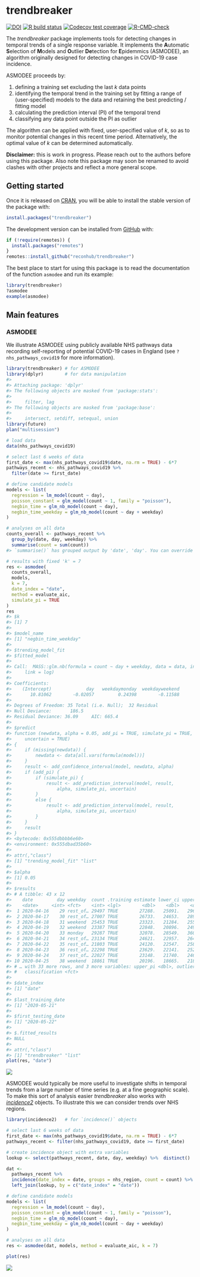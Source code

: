 
<!-- README.md is generated from README.Rmd. Please edit that file -->

# trendbreaker

<!-- badges: start -->

[![DOI](https://zenodo.org/badge/DOI/10.5281/zenodo.3888494.svg)](https://doi.org/10.5281/zenodo.3888494)
[![R build
status](https://github.com/reconhub/trendbreaker/workflows/R-CMD-check/badge.svg)](https://github.com/reconhub/trendbreaker/actions)
[![Codecov test
coverage](https://codecov.io/gh/reconhub/trendbreaker/branch/master/graph/badge.svg)](https://codecov.io/gh/reconhub/trendbreaker?branch=master)
[![R-CMD-check](https://github.com/reconhub/trendbreaker/workflows/R-CMD-check/badge.svg)](https://github.com/reconhub/trendbreaker/actions)
<!-- badges: end -->

The *trendbreaker* package implements tools for detecting changes in
temporal trends of a single response variable. It implements the
**A**utomatic **S**election of **M**odels and **O**utlier **De**tection
for **E**pidemmics (ASMODEE), an algorithm originally designed for
detecting changes in COVID-19 case incidence.

ASMODEE proceeds by:

1.  defining a training set excluding the last *k* data points
2.  identifying the temporal trend in the training set by fitting a
    range of (user-specified) models to the data and retaining the best
    predicting / fitting model
3.  calculating the prediction interval (PI) of the temporal trend
4.  classifying any data point outside the PI as outlier

The algorithm can be applied with fixed, user-specified value of *k*, so
as to monitor potential changes in this recent time period.
Alternatively, the optimal value of *k* can be determined automatically.

**Disclaimer:** this is work in progress. Please reach out to the
authors before using this package. Also note this package may soon be
renamed to avoid clashes with other projects and reflect a more general
scope.

## Getting started

Once it is released on [CRAN](https://CRAN.R-project.org), you will be
able to install the stable version of the package with:

``` r
install.packages("trendbreaker")
```

The development version can be installed from
[GitHub](https://github.com/) with:

``` r
if (!require(remotes)) {
  install.packages("remotes")
}
remotes::install_github("reconhub/trendbreaker")
```

The best place to start for using this package is to read the
documentation of the function `asmodee` and run its example:

``` r
library(trendbreaker)
?asmodee
example(asmodee)
```

## Main features

### ASMODEE

We illustrate ASMODEE using publicly available NHS pathways data
recording self-reporting of potential COVID-19 cases in England (see
`?nhs_pathways_covid19` for more information).

``` r
library(trendbreaker) # for ASMODEE
library(dplyr)        # for data manipulation
#> 
#> Attaching package: 'dplyr'
#> The following objects are masked from 'package:stats':
#> 
#>     filter, lag
#> The following objects are masked from 'package:base':
#> 
#>     intersect, setdiff, setequal, union
library(future)
plan("multisession")

# load data
data(nhs_pathways_covid19)

# select last 6 weeks of data
first_date <- max(nhs_pathways_covid19$date, na.rm = TRUE) - 6*7
pathways_recent <- nhs_pathways_covid19 %>%
  filter(date >= first_date)

# define candidate models
models <- list(
  regression = lm_model(count ~ day),
  poisson_constant = glm_model(count ~ 1, family = "poisson"),
  negbin_time = glm_nb_model(count ~ day),
  negbin_time_weekday = glm_nb_model(count ~ day + weekday)
)

# analyses on all data
counts_overall <- pathways_recent %>%
  group_by(date, day, weekday) %>%
  summarise(count = sum(count))
#> `summarise()` has grouped output by 'date', 'day'. You can override using the `.groups` argument.

# results with fixed 'k' = 7
res <- asmodee(
  counts_overall,
  models,
  k = 7,
  date_index = "date",
  method = evaluate_aic,
  simulate_pi = TRUE
)
res
#> $k
#> [1] 7
#> 
#> $model_name
#> [1] "negbin_time_weekday"
#> 
#> $trending_model_fit
#> $fitted_model
#> 
#> Call:  MASS::glm.nb(formula = count ~ day + weekday, data = data, init.theta = 76.80468966, 
#>     link = log)
#> 
#> Coefficients:
#>    (Intercept)             day   weekdaymonday  weekdayweekend  
#>       10.81062        -0.02057         0.24398        -0.11588  
#> 
#> Degrees of Freedom: 35 Total (i.e. Null);  32 Residual
#> Null Deviance:       186.5 
#> Residual Deviance: 36.09     AIC: 665.4
#> 
#> $predict
#> function (newdata, alpha = 0.05, add_pi = TRUE, simulate_pi = TRUE, 
#>     uncertain = TRUE) 
#> {
#>     if (missing(newdata)) {
#>         newdata <- data[all.vars(formula(model))]
#>     }
#>     result <- add_confidence_interval(model, newdata, alpha)
#>     if (add_pi) {
#>         if (simulate_pi) {
#>             result <- add_prediction_interval(model, result, 
#>                 alpha, simulate_pi, uncertain)
#>         }
#>         else {
#>             result <- add_prediction_interval(model, result, 
#>                 alpha, simulate_pi, uncertain)
#>         }
#>     }
#>     result
#> }
#> <bytecode: 0x555dbbbb6e60>
#> <environment: 0x555dbad35b60>
#> 
#> attr(,"class")
#> [1] "trending_model_fit" "list"              
#> 
#> $alpha
#> [1] 0.05
#> 
#> $results
#> # A tibble: 43 x 12
#>    date         day weekday  count .training estimate lower_ci upper_ci lower_pi
#>    <date>     <int> <fct>    <int> <lgl>        <dbl>    <dbl>    <dbl>    <dbl>
#>  1 2020-04-16    29 rest_of… 29497 TRUE        27288.   25091.   29678.    21175
#>  2 2020-04-17    30 rest_of… 27007 TRUE        26733.   24653.   28988.    20914
#>  3 2020-04-18    31 weekend  25453 TRUE        23323.   21284.   25557.    17992
#>  4 2020-04-19    32 weekend  23387 TRUE        22848.   20896.   24983.    17623
#>  5 2020-04-20    33 monday   29287 TRUE        32078.   28549.   36043.    24667
#>  6 2020-04-21    34 rest_of… 23134 TRUE        24621.   22957.   26406.    19313
#>  7 2020-04-22    35 rest_of… 21803 TRUE        24120.   22547.   25803.    18835
#>  8 2020-04-23    36 rest_of… 22298 TRUE        23629.   22141.   25218.    18489
#>  9 2020-04-24    37 rest_of… 22027 TRUE        23148.   21740.   24648.    18063
#> 10 2020-04-25    38 weekend  18861 TRUE        20196.   18665.   21852.    15604
#> # … with 33 more rows, and 3 more variables: upper_pi <dbl>, outlier <lgl>,
#> #   classification <fct>
#> 
#> $date_index
#> [1] "date"
#> 
#> $last_training_date
#> [1] "2020-05-21"
#> 
#> $first_testing_date
#> [1] "2020-05-22"
#> 
#> $.fitted_results
#> NULL
#> 
#> attr(,"class")
#> [1] "trendbreaker" "list"
plot(res, "date")
```

<img src="man/figures/README-asmodee-1.png" style="display: block; margin: auto;" />

ASMODEE would typically be more useful to investigate shifts in temporal
trends from a large number of time series (e.g. at a fine geographic
scale). To make this sort of analysis easier *trendbreaker* also works
with [*incidence2*](https://github.com/reconhub/incidence2/) objects. To
illustrate this we can consider trends over NHS regions.

``` r
library(incidence2)   # for `incidence()` objects

# select last 6 weeks of data
first_date <- max(nhs_pathways_covid19$date, na.rm = TRUE) - 6*7
pathways_recent <- filter(nhs_pathways_covid19, date >= first_date)

# create incidence object with extra variables
lookup <- select(pathways_recent, date, day, weekday) %>%  distinct()

dat <-
  pathways_recent %>%
  incidence(date_index = date, groups = nhs_region, count = count) %>%
  left_join(lookup, by = c("date_index" = "date"))

# define candidate models
models <- list(
  regression = lm_model(count ~ day),
  poisson_constant = glm_model(count ~ 1, family = "poisson"),
  negbin_time = glm_nb_model(count ~ day),
  negbin_time_weekday = glm_nb_model(count ~ day + weekday)
)

# analyses on all data
res <- asmodee(dat, models, method = evaluate_aic, k = 7)

plot(res)
```

<img src="man/figures/README-incidence2-1.png" style="display: block; margin: auto;" />
